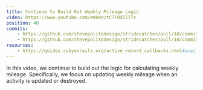 ```yaml
---
title: Continue to Build Out Weekly Mileage Logic
video: https://www.youtube.com/embed/tC7F0XSlT7c
position: 40
commits:
    - https://github.com/stevepolitodesign/stridecatcher/pull/10/commits/453a406d5d4671bb76028b469be7675dc3377a80
    - https://github.com/stevepolitodesign/stridecatcher/pull/10/commits/c02605f2ac7e09693c64159b562aa814c8794e20
resources:
    - https://guides.rubyonrails.org/active_record_callbacks.html#available-callbacks
---
```

In this video, we continue to build out the logic for calculating weekly mileage. Specifically, we focus on updating weekly mileage when an activity is updated or destroyed.